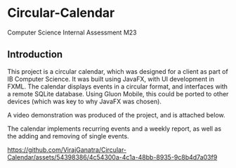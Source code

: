 # Circular-Calendar
Computer Science Internal Assessment M23

## Introduction
This project is a circular calendar, which was designed for a client as part of IB Computer Science. It was built using JavaFX, with UI development in FXML. The calendar displays events in a circular format, and interfaces with a remote SQLite database. Using Gluon Mobile, this could be ported to other devices (which was key to why JavaFX was chosen). 

A video demonstration was produced of the project, and is attached below. 

The calendar implements recurring events and a weekly report, as well as the adding and removing of single events. 


https://github.com/VirajGanatra/Circular-Calendar/assets/54398386/4c54300a-4c1a-48bb-8935-9c8b4d7a03f9






